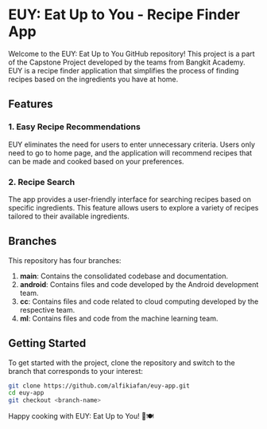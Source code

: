 # EUY: Eat Up to You - Recipe Finder App

Welcome to the EUY: Eat Up to You GitHub repository! This project is a part of the Capstone Project developed by the teams from Bangkit Academy. EUY is a recipe finder application that simplifies the process of finding recipes based on the ingredients you have at home.

## Features

### 1. Easy Recipe Recommendations
EUY eliminates the need for users to enter unnecessary criteria. Users only need to go to home page, and the application will recommend recipes that can be made and cooked based on your preferences.

### 2. Recipe Search
The app provides a user-friendly interface for searching recipes based on specific ingredients. This feature allows users to explore a variety of recipes tailored to their available ingredients.

## Branches

This repository has four branches:

1. **main**: Contains the consolidated codebase and documentation.
2. **android**: Contains files and code developed by the Android development team.
3. **cc**: Contains files and code related to cloud computing developed by the respective team.
4. **ml**: Contains files and code from the machine learning team.

## Getting Started

To get started with the project, clone the repository and switch to the branch that corresponds to your interest:

```bash
git clone https://github.com/alfikiafan/euy-app.git
cd euy-app
git checkout <branch-name>
```

Happy cooking with EUY: Eat Up to You! 🍲🍽️